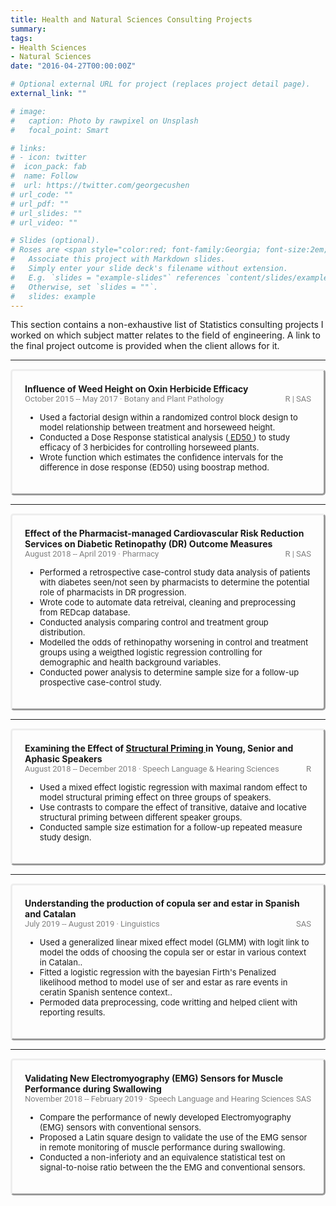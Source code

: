 ```yaml
---
title: Health and Natural Sciences Consulting Projects
summary:     
tags:  
- Health Sciences  
- Natural Sciences    
date: "2016-04-27T00:00:00Z"

# Optional external URL for project (replaces project detail page).
external_link: ""

# image:
#   caption: Photo by rawpixel on Unsplash
#   focal_point: Smart

# links:
# - icon: twitter
#  icon_pack: fab
#  name: Follow
#  url: https://twitter.com/georgecushen
# url_code: ""
# url_pdf: ""
# url_slides: ""
# url_video: ""

# Slides (optional).
# Roses are <span style="color:red; font-family:Georgia; font-size:2em;">red.</span>
#   Associate this project with Markdown slides.
#   Simply enter your slide deck's filename without extension.
#   E.g. `slides = "example-slides"` references `content/slides/example-slides.md`.
#   Otherwise, set `slides = ""`.
#   slides: example
---
```

This section contains a non-exhaustive list of Statistics consulting projects I worked on which subject matter relates to the field of engineering. A link to the final project outcome is provided when the client allows for it.

 <!DOCTYPE html>
<html lang="en">
  <head>
  <style>
      /* The . with the boxed represents that it is a class */
      .boxed {
        border-style: outset;  
        border-radius: 5px;
        padding: 20px 20px 20px 20px;
        margin-right: 0px;
      }
   
  </style>
  </head>
  <body>
  <hr>
   <div class="boxed">
    <span style="font-weight: bold;"> Influence of Weed Height on Oxin Herbicide Efficacy</span>  
    <br><span style="color:grey; font-family:roboto; font-size:13px;"> October 2015 -- May 2017 &#183 Botany and Plant Pathology</span> <span style="color:grey; font-family:roboto; font-size:13px;float:right;">  R | SAS </span>
    <ul>
    <span style="font-size:13px;">
      <li> Used a factorial design within a randomized control block design to model relationship between treatment and horseweed height.</li>
      <li> Conducted a Dose Response statistical analysis (<a href="https://www.ncbi.nlm.nih.gov/books/NBK538269/"> ED50 </a> ) to study efficacy of 3 herbicides for controlling horseweed plants.</li>
      <li> Wrote function which estimates the confidence intervals for the difference in dose response (ED50) using boostrap method.</li>
      </span>  
      </ul>
     </div>
  <hr>
   <div class="boxed">
    <span style="font-weight: bold;">Effect of the Pharmacist-managed Cardiovascular Risk Reduction Services on Diabetic Retinopathy (DR) Outcome Measures</span>  
    <br><span style="color:grey; font-family:roboto; font-size:13px;">  August 2018 -- April 2019 &#183 Pharmacy </span> <span style="color:grey; font-family:roboto; font-size:13px;float:right;">  R | SAS </span>
    <ul>
    <span style="font-size:13px;">
      <li>  Performed a retrospective case-control study data analysis of patients with diabetes seen/not seen by pharmacists to determine the potential role of pharmacists in DR progression.</li>
      <li>  Wrote code to automate data retreival, cleaning and preprocessing from REDcap database.</li>
      <li>  Conducted analysis comparing control and treatment group distribution. </li>
      <li>  Modelled the odds of rethinopathy worsening in control and treatment groups using a weigthed logistic regression controlling for demographic and health background variables.</li>
     <li> Conducted power analysis to determine sample size for a follow-up prospective case-control study.</li>
      </span>  
      </ul>
     </div>
  <hr>
   <div class="boxed">
    <span style="font-weight: bold;">Examining the Effect of <a href="https://en.wikipedia.org/wiki/Structural_priming#:~:text=Structural%20priming%20is%20a%20form,in%20the%20field%20of%20psycholinguistics."> Structural Priming </a> in Young, Senior and Aphasic Speakers</span>  
    <br><span style="color:grey; font-family:roboto; font-size:13px;">August 2018 -- December 2018 &#183 Speech Language & Hearing Sciences </span> <span style="color:grey; font-family:roboto; font-size:13px;float:right;">  R </span>
    <ul>
    <span style="font-size:13px;">
      <li> Used a mixed effect logistic regression with maximal random effect to model structural priming effect on three groups of speakers.</li>
      <li> Use contrasts to compare the effect of transitive, dataive and locative structural priming between different speaker groups.</li>
      <li> Conducted sample size estimation for a follow-up repeated measure study design. </li>
      </span>  
      </ul>
     </div>
   <hr>
  	  <div class="boxed">
      <span style="font-weight: bold;">Understanding the production of copula ser and estar in Spanish and Catalan</span>  
    <br><span style="color:grey; font-family:roboto; font-size:13px;"> July 2019 --  August 2019 &#183 Linguistics </span> <span style="color:grey; font-family:roboto; font-size:13px;float:right;"> SAS </span>
      <ul>
      <span style="font-size:13px;">
      <li> Used a generalized linear mixed effect model (GLMM) with logit link to model the odds of choosing the copula ser or estar in various context in Catalan..</li>   
      <li> Fitted a logistic regression with the bayesian Firth's Penalized likelihood method to model use of ser and estar as rare events in ceratin Spanish sentence context..</li>   
      <li> Permoded data preprocessing, code writting and helped client with reporting results.</li>  
      </span>  
      </ul>
    </div>
  <hr>
	    <div class="boxed">
      <span style="font-weight: bold;">Validating New Electromyography (EMG) Sensors for Muscle Performance during Swallowing</span>  
    <br><span style="color:grey; font-family:roboto; font-size:13px;">November 2018 -- February 2019 &#183 Speech Language and Hearing Sciences </span> <span style="color:grey; font-family:roboto; font-size:13px;float:right;"> SAS </span>
      <ul>
      <span style="font-size:13px;">
      <li> Compare the performance of newly developed Electromyography (EMG) sensors with conventional sensors.</li>   
      <li> Proposed a Latin square design to validate the use of the EMG sensor in remote monitoring of muscle performance during swallowing.</li>   
      <li> Conducted a non-inferioty and an equivalence statistical test on signal-to-noise ratio between the the EMG and conventional sensors.</li>  
      </span>  
      </ul>
    </div>
  </body>
</html>  
